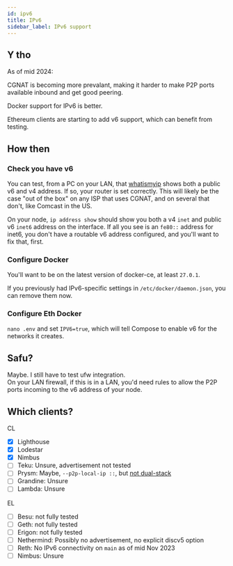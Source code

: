 ```yaml
---
id: ipv6
title: IPv6
sidebar_label: IPv6 support
---
```


## Y tho

As of mid 2024:

CGNAT is becoming more prevalant, making it harder to make P2P ports available inbound and get good peering.

Docker support for IPv6 is better.

Ethereum clients are starting to add v6 support, which can benefit from testing.

## How then

### Check you have v6

You can test, from a PC on your LAN, that [whatismyip](https://whatismyip.com) shows both a public v6 and v4 address.
If so, your router is set correctly. This will likely be the case "out of the box" on any ISP that uses CGNAT, and on
several that don't, like Comcast in the US.

On your node, `ip address show` should show you both a v4 `inet` and public v6 `inet6` address on the interface. If
all you see is an `fe80::` address for inet6, you don't have a routable v6 address configured, and you'll want to fix
that, first.

### Configure Docker

You'll want to be on the latest version of docker-ce, at least `27.0.1`.

If you previously had IPv6-specific settings in `/etc/docker/daemon.json`, you can remove them now.

### Configure Eth Docker

`nano .env` and set `IPV6=true`, which will tell Compose to enable v6 for the networks it creates.

## Safu?

Maybe. I still have to test ufw integration.  
On your LAN firewall, if this is in a LAN, you'd need rules to allow the P2P ports incoming to the v6 address of your
node.

## Which clients?

CL

- [x] Lighthouse
- [x] Lodestar
- [x] Nimbus
- [ ] Teku: Unsure, advertisement not tested
- [ ] Prysm: Maybe, `--p2p-local-ip ::`, but [not dual-stack](https://github.com/prysmaticlabs/prysm/issues/12303)
- [ ] Grandine: Unsure
- [ ] Lambda: Unsure

EL

- [ ] Besu: not fully tested
- [ ] Geth: not fully tested
- [ ] Erigon: not fully tested
- [ ] Nethermind: Possibly no advertisement, no explicit discv5 option
- [ ] Reth: No IPv6 connectivity on `main` as of mid Nov 2023
- [ ] Nimbus: Unsure
